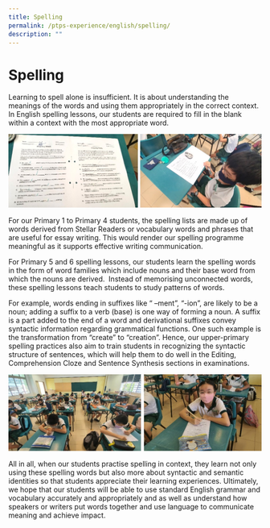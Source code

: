 ```yaml
---
title: Spelling
permalink: /ptps-experience/english/spelling/
description: ""
---
```

# Spelling


Learning to spell alone is insufficient. It is about understanding the meanings of the words and using them appropriately in the correct context. In English spelling lessons, our students are required to fill in the blank within a context with the most appropriate word.


![](/images/PTPS%20Experience/Spelling1.jpg)

For our Primary 1 to Primary 4 students, the spelling lists are made up of words derived from Stellar Readers or vocabulary words and phrases that are useful for essay writing. This would render our spelling programme meaningful as it supports effective writing communication.  

  

For Primary 5 and 6 spelling lessons, our students learn the spelling words in the form of word families which include nouns and their base word from which the nouns are derived.  Instead of memorising unconnected words, these spelling lessons teach students to study patterns of words. 

  

For example, words ending in suffixes like “ –ment”, “-ion”, are likely to be a noun; adding a suffix to a verb (base) is one way of forming a noun. A suffix is a part added to the end of a word and derivational suffixes convey syntactic information regarding grammatical functions. One such example is the transformation from “create” to “creation”. Hence, our upper-primary spelling practices also aim to train students in recognizing the syntactic structure of sentences, which will help them to do well in the Editing, Comprehension Cloze and Sentence Synthesis sections in examinations.

![](/images/PTPS%20Experience/Spelling2.jpg)

All in all, when our students practise spelling in context, they learn not only using these spelling words but also more about syntactic and semantic identities so that students appreciate their learning experiences. Ultimately, we hope that our students will be able to use standard English grammar and vocabulary accurately and appropriately and as well as understand how speakers or writers put words together and use language to communicate meaning and achieve impact.